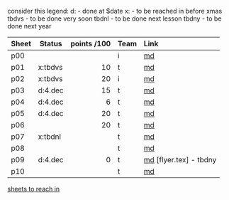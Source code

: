consider this legend:
d: - done at $date
x: - to be reached in before xmas
tbdvs - to be done very soon
tbdnl - to be done next lesson
tbdny - to be done next year

Sheet| Status  | points /100 | Team | Link
-----|---------|------------:|----- |:----
p00  |         |             | i    | [md](p0.md)
p01  | x:tbdvs | 10          | t    | [md](p1.md)
p02  | x:tbdvs | 20          | i    | [md](p2.md)
p03  | d:4.dec | 15          | t    | [md](p3.md)
p04  | d:4.dec |  6          | t    | [md](p4.md)
p05  | d:4.dec | 20          | t    | [md](p5.md)
p06  |         | 20          | t    | [md](p6.md)
p07  | x:tbdnl |             | t    | [md](p7.md)
p08  |         |             | t    | [md](p8.md)
p09  | d:4.dec |  0          | t    | [md](p9.md) [flyer.tex] - tbdny
p10  |         |             | t    | [md](p10.md)

[sheets to reach in](http://www2.htw-dresden.de/~s73331/englobalfoundries/)
